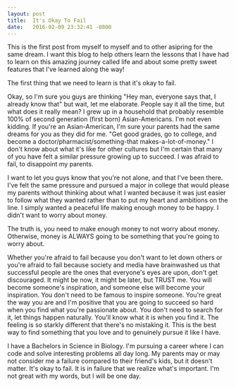 ```yaml
---
layout: post
title:  It's Okay To Fail
date:   2016-02-09 23:32:41 -0800
---
```


This is the first post from myself to myself and to other asipring for the same dream. I want this blog to help others learn the lessons that I have had to learn on this amazing journey called life and about some pretty sweet features that I've learned along the way!

The first thing that we need to learn is that it's okay to fail. 

Okay, so I'm sure you guys are thinking "Hey man, everyone says that, I already know that" but wait, let me elaborate. People say it all the time, but what does it really mean? I grew up in a household that probably resemble 100% of second generation (first born) Asian-Americans. I'm not even kidding. If you're an Asian-American, I'm sure your parents had the same dreams for you as they did for me. "Get good grades, go to college, and become a doctor/pharmacist/something-that makes-a-lot-of-money." I don't know about what it's like for other cultures but I'm certain that many of you have felt a similar pressure growing up to succeed. I was afraid to fail, to disappoint my parents. 

I want to let you guys know that you're not alone, and that I've been there. I've felt the same pressure and pursued a major in college that would please my parents without thinking about what I wanted because it was just easier to follow what they wanted rather than to put my heart and ambitions on the line. I simply wanted a peaceful life making enough money to be happy. I didn't want to worry about money. 

The truth is, you need to make enough money to not worry about money. Otherwise, money is ALWAYS going to be something that you're going to worry about.

Whether you're afraid to fail because you don't want to let down others or you're afraid to fail because society and media have brainwashed us that successful people are the ones that everyone's eyes are upon, don't get discouraged. It might be now, it might be later, but TRUST me. You will become someone's inspiration, and someone else will become your inspiration. You don't need to be famous to inspire someone. You're great the way you are and I'm positive that you are going to succeed so hard when you find what you're passionate about. You don't need to search for it, let things happen naturally. You'll know what it is when you find it. The feeling is so starkly different that there's no mistaking it. This is the best way to find something that you love and to genuinely pursue it like I have. 

I have a Bachelors in Science in Biology. I'm pursuing a career where I can code and solve interesting problems all day long. My parents may or may not consider me a failure compared to their friend's kids, but it doesn't matter. It's okay to fail. It is in failure that we realize what's important. I'm not great with my words, but I will be one day. 